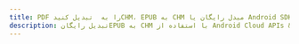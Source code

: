 ---title: PDF را به  تبدیل کنیدCHM، EPUB به CHM مبدل رایگان یا Android SDKdescription: تبدیل رایگانEPUB به CHM با استفاده از Android Cloud APIs & SDK همچنین اسناد PDF را در Cloud ایجاد، ویرایش و رندر کنید.---